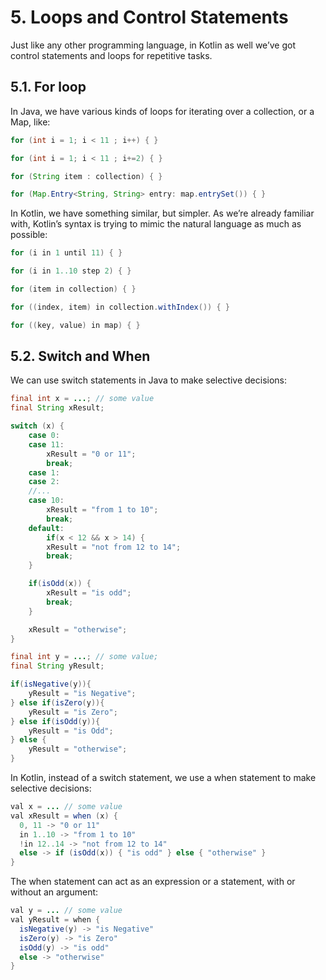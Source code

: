 # 5. Loops and Control Statements

Just like any other programming language, in Kotlin as well we’ve got control statements and loops for repetitive tasks.

## 5.1. For loop

In Java, we have various kinds of loops for iterating over a collection, or a Map, like:

```Java
for (int i = 1; i < 11 ; i++) { }

for (int i = 1; i < 11 ; i+=2) { }

for (String item : collection) { }

for (Map.Entry<String, String> entry: map.entrySet()) { }
```

In Kotlin, we have something similar, but simpler. As we’re already familiar with, Kotlin’s syntax is trying to mimic the natural language as much as possible:

```Java
for (i in 1 until 11) { }

for (i in 1..10 step 2) { }

for (item in collection) { }

for ((index, item) in collection.withIndex()) { }

for ((key, value) in map) { }
```

## 5.2. Switch and When

We can use switch statements in Java to make selective decisions:

```Java
final int x = ...; // some value
final String xResult;

switch (x) {
    case 0:
    case 11:
        xResult = "0 or 11";
        break;
    case 1:
    case 2:
    //...
    case 10:
        xResult = "from 1 to 10";
        break;
    default:
        if(x < 12 && x > 14) {
        xResult = "not from 12 to 14";
        break;
    }

    if(isOdd(x)) {
        xResult = "is odd";
        break;
    }

    xResult = "otherwise";
}

final int y = ...; // some value;
final String yResult;

if(isNegative(y)){
    yResult = "is Negative";
} else if(isZero(y)){
    yResult = "is Zero";
} else if(isOdd(y)){
    yResult = "is Odd";
} else {
    yResult = "otherwise";
}
```

In Kotlin, instead of a switch statement, we use a when statement to make selective decisions:

```Java
val x = ... // some value
val xResult = when (x) {
  0, 11 -> "0 or 11"
  in 1..10 -> "from 1 to 10"
  !in 12..14 -> "not from 12 to 14"
  else -> if (isOdd(x)) { "is odd" } else { "otherwise" }
}
```

The when statement can act as an expression or a statement, with or without an argument:

```Java
val y = ... // some value
val yResult = when {
  isNegative(y) -> "is Negative"
  isZero(y) -> "is Zero"
  isOdd(y) -> "is odd"
  else -> "otherwise"
}
```



